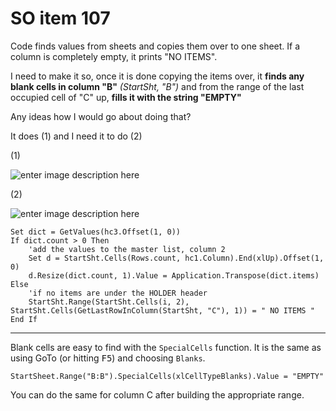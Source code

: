 # SO item 107
Code finds values from sheets and copies them over to one sheet. If a column is completely empty, it prints "NO ITEMS".

I need to make it so, once it is done copying the items over, it **finds any blank cells in column "B"** _(StartSht, "B")_ and from the range of the last occupied cell of "C" up, **fills it with the string "EMPTY"**

Any ideas how I would go about doing that?

It does (1) and I need it to do (2)

(1)

![enter image description here](https://i.stack.imgur.com/k4Lw4.png)

(2)

![enter image description here](https://i.stack.imgur.com/Cbj0z.png)

```
Set dict = GetValues(hc3.Offset(1, 0))
If dict.count > 0 Then                  
    'add the values to the master list, column 2
    Set d = StartSht.Cells(Rows.count, hc1.Column).End(xlUp).Offset(1, 0)
    d.Resize(dict.count, 1).Value = Application.Transpose(dict.items)
Else
    'if no items are under the HOLDER header
    StartSht.Range(StartSht.Cells(i, 2), StartSht.Cells(GetLastRowInColumn(StartSht, "C"), 1)) = " NO ITEMS "
End If

```

----

Blank cells are easy to find with the `SpecialCells` function. It is the same as using GoTo (or hitting <kbd>F5</kbd>) and choosing `Blanks`.

```
StartSheet.Range("B:B").SpecialCells(xlCellTypeBlanks).Value = "EMPTY"

```

You can do the same for column C after building the appropriate range.
